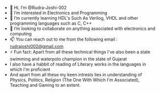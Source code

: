- 👋 Hi, I’m @Rudra-Joshi-002
- 👀 I’m interested in  Electronics and Programming
- 🌱 I’m currently learning HDL's Such As Verilog, VHDL and other programming languages such as C, C++
- 💞 I’m looking to collaborate on anything associated with electronics and computing 
- 📫 You can reach out to me from the following email : rudrajoshi002@gmail.com
- ⚡ Fun fact: Apart from all these technical things I've also been a state swimming and waterpolo champion in the state of Gujarat
- I also have a habbit of reading of Literary works in the languages in which I'm proficient
- And apart from all these my keen intrests lies in understanding of Physics, Politics, Religion (The One With Which I'm Associated), Teaching and Gaming to an extent.

<!---
Rudra-Joshi-002/Rudra-Joshi-002 is a ✨ special ✨ repository because its `README.md` (this file) appears on your GitHub profile.
You can click the Preview link to take a look at your changes.
--->
